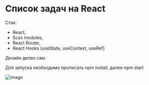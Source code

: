 # Список задач на React
Стэк: 
* React, 
* Scss modules,
* React Router,
* React Hooks (useState, useContext, useRef)

Дизайн делал сам.

Для запуска необходимо прописать npm install, далее npm start

![image](https://user-images.githubusercontent.com/91759945/170879505-a07be30a-b18a-4428-9308-b4d4603d8d00.png)

